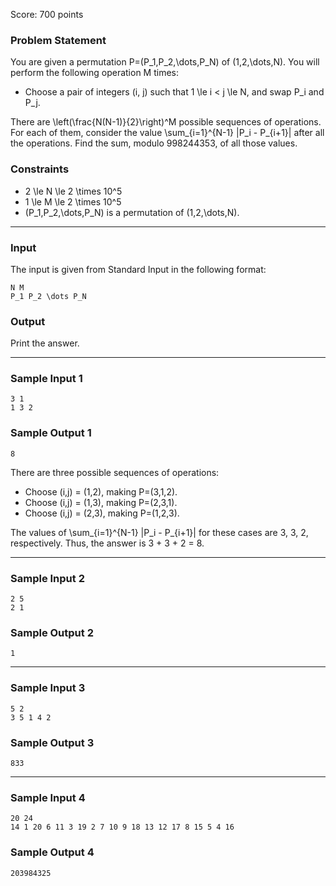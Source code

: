 Score: 700 points

### Problem Statement

You are given a permutation P=(P\_1,P\_2,\dots,P\_N) of (1,2,\dots,N). You will perform the following operation M times:

* Choose a pair of integers (i, j) such that 1 \le i < j \le N, and swap P\_i and P\_j.

There are \left(\frac{N(N-1)}{2}\right)^M possible sequences of operations. For each of them, consider the value \sum\_{i=1}^{N-1} |P\_i - P\_{i+1}| after all the operations. Find the sum, modulo 998244353, of all those values.

### Constraints

* 2 \le N \le 2 \times 10^5
* 1 \le M \le 2 \times 10^5
* (P\_1,P\_2,\dots,P\_N) is a permutation of (1,2,\dots,N).

---

### Input

The input is given from Standard Input in the following format:

```
N M
P_1 P_2 \dots P_N
```

### Output

Print the answer.

---

### Sample Input 1

```
3 1
1 3 2
```

### Sample Output 1

```
8
```

There are three possible sequences of operations:

* Choose (i,j) = (1,2), making P=(3,1,2).
* Choose (i,j) = (1,3), making P=(2,3,1).
* Choose (i,j) = (2,3), making P=(1,2,3).

The values of \sum\_{i=1}^{N-1} |P\_i - P\_{i+1}| for these cases are 3, 3, 2, respectively. Thus, the answer is 3 + 3 + 2 = 8.

---

### Sample Input 2

```
2 5
2 1
```

### Sample Output 2

```
1
```

---

### Sample Input 3

```
5 2
3 5 1 4 2
```

### Sample Output 3

```
833
```

---

### Sample Input 4

```
20 24
14 1 20 6 11 3 19 2 7 10 9 18 13 12 17 8 15 5 4 16
```

### Sample Output 4

```
203984325
```